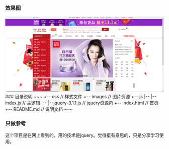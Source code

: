 ### 效果图
<img src="https://github.com/00feng00/jdshop/blob/master/jdshopBg.jpg">
### 目录说明
~~~
+-- css                  // 样式文件
+-- images               // 图片资源
+-- js
|-- |--index.js          // 主逻辑
|-- |--jquery-3.1.1.js   // jquery资源包
+-- index.html           // 首页 
+-- README.md            // 说明文档
~~~

### 只做参考
这个项目是在网上看到的，用的技术是jquery。觉得挺有意思的，只是分享学习使用。


